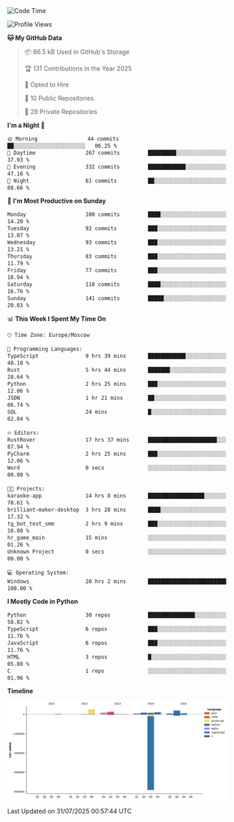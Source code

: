 <!--START_SECTION:waka-->
![Code Time](http://img.shields.io/badge/Code%20Time-771%20hrs%2024%20mins-blue)

![Profile Views](http://img.shields.io/badge/Profile%20Views-0-blue)

**🐱 My GitHub Data** 

> 📦 66.5 kB Used in GitHub's Storage 
 > 
> 🏆 131 Contributions in the Year 2025
 > 
> 💼 Opted to Hire
 > 
> 📜 10 Public Repositories 
 > 
> 🔑 28 Private Repositories 
 > 
**I'm a Night 🦉** 

```text
🌞 Morning                44 commits          ██░░░░░░░░░░░░░░░░░░░░░░░   06.25 % 
🌆 Daytime                267 commits         █████████░░░░░░░░░░░░░░░░   37.93 % 
🌃 Evening                332 commits         ████████████░░░░░░░░░░░░░   47.16 % 
🌙 Night                  61 commits          ██░░░░░░░░░░░░░░░░░░░░░░░   08.66 % 
```
📅 **I'm Most Productive on Sunday** 

```text
Monday                   100 commits         ████░░░░░░░░░░░░░░░░░░░░░   14.20 % 
Tuesday                  92 commits          ███░░░░░░░░░░░░░░░░░░░░░░   13.07 % 
Wednesday                93 commits          ███░░░░░░░░░░░░░░░░░░░░░░   13.21 % 
Thursday                 83 commits          ███░░░░░░░░░░░░░░░░░░░░░░   11.79 % 
Friday                   77 commits          ███░░░░░░░░░░░░░░░░░░░░░░   10.94 % 
Saturday                 118 commits         ████░░░░░░░░░░░░░░░░░░░░░   16.76 % 
Sunday                   141 commits         █████░░░░░░░░░░░░░░░░░░░░   20.03 % 
```


📊 **This Week I Spent My Time On** 

```text
🕑︎ Time Zone: Europe/Moscow

💬 Programming Languages: 
TypeScript               9 hrs 39 mins       ████████████░░░░░░░░░░░░░   48.18 % 
Rust                     5 hrs 44 mins       ███████░░░░░░░░░░░░░░░░░░   28.64 % 
Python                   2 hrs 25 mins       ███░░░░░░░░░░░░░░░░░░░░░░   12.06 % 
JSON                     1 hr 21 mins        ██░░░░░░░░░░░░░░░░░░░░░░░   06.74 % 
SQL                      24 mins             █░░░░░░░░░░░░░░░░░░░░░░░░   02.04 % 

🔥 Editors: 
RustRover                17 hrs 37 mins      ██████████████████████░░░   87.94 % 
PyCharm                  2 hrs 25 mins       ███░░░░░░░░░░░░░░░░░░░░░░   12.06 % 
Word                     0 secs              ░░░░░░░░░░░░░░░░░░░░░░░░░   00.00 % 

🐱‍💻 Projects: 
karaoke-app              14 hrs 8 mins       ██████████████████░░░░░░░   70.61 % 
brilliant-maker-desktop  3 hrs 28 mins       ████░░░░░░░░░░░░░░░░░░░░░   17.32 % 
tg_bot_test_smm          2 hrs 9 mins        ███░░░░░░░░░░░░░░░░░░░░░░   10.80 % 
hr_game_main             15 mins             ░░░░░░░░░░░░░░░░░░░░░░░░░   01.26 % 
Unknown Project          0 secs              ░░░░░░░░░░░░░░░░░░░░░░░░░   00.00 % 

💻 Operating System: 
Windows                  20 hrs 2 mins       █████████████████████████   100.00 % 
```

**I Mostly Code in Python** 

```text
Python                   30 repos            ███████████████░░░░░░░░░░   58.82 % 
TypeScript               6 repos             ███░░░░░░░░░░░░░░░░░░░░░░   11.76 % 
JavaScript               6 repos             ███░░░░░░░░░░░░░░░░░░░░░░   11.76 % 
HTML                     3 repos             █░░░░░░░░░░░░░░░░░░░░░░░░   05.88 % 
C                        1 repo              ░░░░░░░░░░░░░░░░░░░░░░░░░   01.96 % 
```



**Timeline**

![Lines of Code chart](https://raw.githubusercontent.com/adlemx/adlemx/main/assets/bar_graph.png)


 Last Updated on 31/07/2025 00:57:44 UTC
<!--END_SECTION:waka-->
